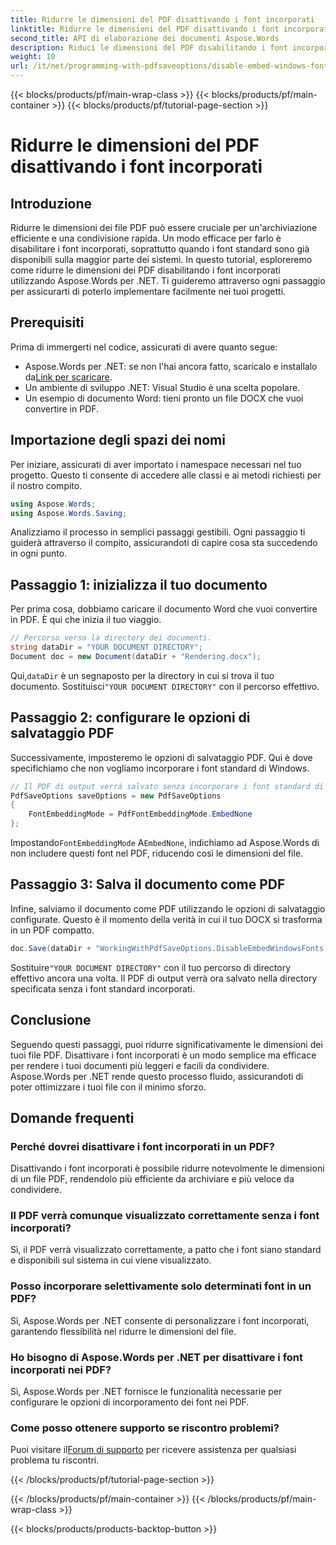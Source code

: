 ```yaml
---
title: Ridurre le dimensioni del PDF disattivando i font incorporati
linktitle: Ridurre le dimensioni del PDF disattivando i font incorporati
second_title: API di elaborazione dei documenti Aspose.Words
description: Riduci le dimensioni del PDF disabilitando i font incorporati tramite Aspose.Words per .NET. Segui la nostra guida passo passo per ottimizzare i tuoi documenti per un'archiviazione e una condivisione efficienti.
weight: 10
url: /it/net/programming-with-pdfsaveoptions/disable-embed-windows-fonts/
---
```


{{< blocks/products/pf/main-wrap-class >}}
{{< blocks/products/pf/main-container >}}
{{< blocks/products/pf/tutorial-page-section >}}

# Ridurre le dimensioni del PDF disattivando i font incorporati

## Introduzione

Ridurre le dimensioni dei file PDF può essere cruciale per un'archiviazione efficiente e una condivisione rapida. Un modo efficace per farlo è disabilitare i font incorporati, soprattutto quando i font standard sono già disponibili sulla maggior parte dei sistemi. In questo tutorial, esploreremo come ridurre le dimensioni dei PDF disabilitando i font incorporati utilizzando Aspose.Words per .NET. Ti guideremo attraverso ogni passaggio per assicurarti di poterlo implementare facilmente nei tuoi progetti.

## Prerequisiti

Prima di immergerti nel codice, assicurati di avere quanto segue:

-  Aspose.Words per .NET: se non l'hai ancora fatto, scaricalo e installalo da[Link per scaricare](https://releases.aspose.com/words/net/).
- Un ambiente di sviluppo .NET: Visual Studio è una scelta popolare.
- Un esempio di documento Word: tieni pronto un file DOCX che vuoi convertire in PDF.

## Importazione degli spazi dei nomi

Per iniziare, assicurati di aver importato i namespace necessari nel tuo progetto. Questo ti consente di accedere alle classi e ai metodi richiesti per il nostro compito.

```csharp
using Aspose.Words;
using Aspose.Words.Saving;
```

Analizziamo il processo in semplici passaggi gestibili. Ogni passaggio ti guiderà attraverso il compito, assicurandoti di capire cosa sta succedendo in ogni punto.

## Passaggio 1: inizializza il tuo documento

Per prima cosa, dobbiamo caricare il documento Word che vuoi convertire in PDF. È qui che inizia il tuo viaggio.

```csharp
// Percorso verso la directory dei documenti.
string dataDir = "YOUR DOCUMENT DIRECTORY";
Document doc = new Document(dataDir + "Rendering.docx");
```

 Qui,`dataDir` è un segnaposto per la directory in cui si trova il tuo documento. Sostituisci`"YOUR DOCUMENT DIRECTORY"` con il percorso effettivo.

## Passaggio 2: configurare le opzioni di salvataggio PDF

Successivamente, imposteremo le opzioni di salvataggio PDF. Qui è dove specifichiamo che non vogliamo incorporare i font standard di Windows.

```csharp
// Il PDF di output verrà salvato senza incorporare i font standard di Windows.
PdfSaveOptions saveOptions = new PdfSaveOptions
{
    FontEmbeddingMode = PdfFontEmbeddingMode.EmbedNone
};
```

 Impostando`FontEmbeddingMode` A`EmbedNone`, indichiamo ad Aspose.Words di non includere questi font nel PDF, riducendo così le dimensioni del file.

## Passaggio 3: Salva il documento come PDF

Infine, salviamo il documento come PDF utilizzando le opzioni di salvataggio configurate. Questo è il momento della verità in cui il tuo DOCX si trasforma in un PDF compatto.

```csharp
doc.Save(dataDir + "WorkingWithPdfSaveOptions.DisableEmbedWindowsFonts.pdf", saveOptions);
```

 Sostituire`"YOUR DOCUMENT DIRECTORY"` con il tuo percorso di directory effettivo ancora una volta. Il PDF di output verrà ora salvato nella directory specificata senza i font standard incorporati.

## Conclusione

Seguendo questi passaggi, puoi ridurre significativamente le dimensioni dei tuoi file PDF. Disattivare i font incorporati è un modo semplice ma efficace per rendere i tuoi documenti più leggeri e facili da condividere. Aspose.Words per .NET rende questo processo fluido, assicurandoti di poter ottimizzare i tuoi file con il minimo sforzo.

## Domande frequenti

### Perché dovrei disattivare i font incorporati in un PDF?
Disattivando i font incorporati è possibile ridurre notevolmente le dimensioni di un file PDF, rendendolo più efficiente da archiviare e più veloce da condividere.

### Il PDF verrà comunque visualizzato correttamente senza i font incorporati?
Sì, il PDF verrà visualizzato correttamente, a patto che i font siano standard e disponibili sul sistema in cui viene visualizzato.

### Posso incorporare selettivamente solo determinati font in un PDF?
Sì, Aspose.Words per .NET consente di personalizzare i font incorporati, garantendo flessibilità nel ridurre le dimensioni del file.

### Ho bisogno di Aspose.Words per .NET per disattivare i font incorporati nei PDF?
Sì, Aspose.Words per .NET fornisce le funzionalità necessarie per configurare le opzioni di incorporamento dei font nei PDF.

### Come posso ottenere supporto se riscontro problemi?
 Puoi visitare il[Forum di supporto](https://forum.aspose.com/c/words/8) per ricevere assistenza per qualsiasi problema tu riscontri.

{{< /blocks/products/pf/tutorial-page-section >}}

{{< /blocks/products/pf/main-container >}}
{{< /blocks/products/pf/main-wrap-class >}}

{{< blocks/products/products-backtop-button >}}
